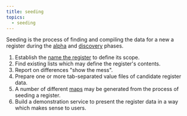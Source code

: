 ```yaml
---
title: seeding
topics:
  - seeding
---
```


Seeding is the process of finding and compiling the data for a new a register during the [alpha](/patterns/alpha) and [discovery](/patterns/discovery) phases.

1. Establish the [name the register](naming-registers) to define its scope.
2. Find existing lists which may define the register's contents.
3. Report on differences "show the mess".
4. Prepare one or more tab-separated value files of candidate register data.
5. A number of different [maps](/patterns/map) may be generated from the process of seeding a register.
6. Build a demonstration service to present the register data in a way which makes sense to users.

